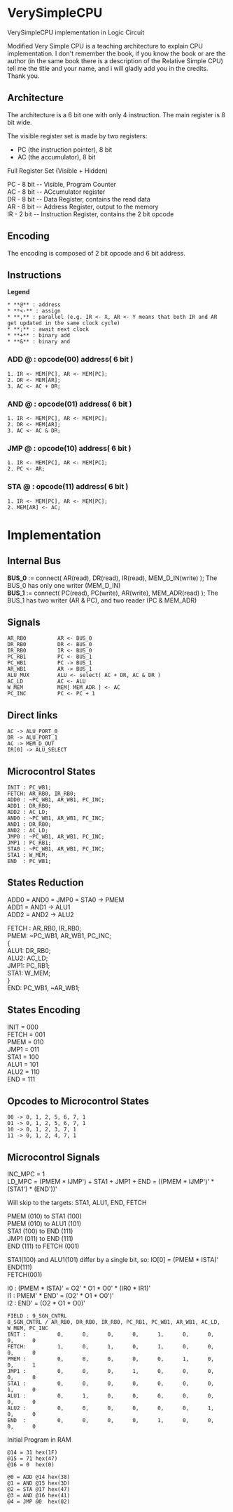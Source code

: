 # VerySimpleCPU
VerySimpleCPU implementation in Logic Circuit

Modified Very Simple CPU is a teaching architecture to explain CPU implementation.
I don't remember the book, if you know the book or are the author (in the same book there is a description of the Relative Simple CPU) tell me the title
and your name, and i will gladly add you in the credits. Thank you.

## Architecture
The architecture is a 6 bit one with only 4 instruction. The main register is 8 bit wide.

The visible register set is made by two registers:  
 * PC (the instruction pointer), 8 bit   
 * AC (the accumulator), 8 bit  
 

Full Register Set (Visible + Hidden)  

PC - 8 bit  -- Visible, Program Counter  
AC - 8 bit  -- ACcumulator register  
DR - 8 bit  -- Data Register, contains the read data  
AR - 8 bit  -- Address Register, output to the memory  
IR - 2 bit  -- Instruction Register, contains the 2 bit opcode  

## Encoding  

The encoding is composed of 2 bit opcode and 6 bit address.

## Instructions  

**Legend**  

    * **@** : address  
    * **<-** : assign  
    * **,** : parallel (e.g. IR <- X, AR <- Y means that both IR and AR get updated in the same clock cycle)  
    * **;** : await next clock  
    * **+** : binary add  
    * **&** : binary and  

### ADD @ : opcode(00) address( 6 bit )  

    1. IR <- MEM[PC], AR <- MEM[PC];  
    2. DR <- MEM[AR];   
    3. AC <- AC + DR;  

### AND @ : opcode(01) address( 6 bit )  

    1. IR <- MEM[PC], AR <- MEM[PC];  
    2. DR <- MEM[AR];   
    3. AC <- AC & DR;  

### JMP @ : opcode(10) address( 6 bit )  

    1. IR <- MEM[PC], AR <- MEM[PC];  
    2. PC <- AR;  

### STA @ : opcode(11) address( 6 bit )  

    1. IR <- MEM[PC], AR <- MEM[PC];  
    2. MEM[AR] <- AC;  

# Implementation

## Internal Bus  

**BUS_0** := connect( AR(read), DR(read), IR(read), MEM_D_IN(write) );                The BUS_0 has only one writer (MEM_D_IN)  
**BUS_1** := connect( PC(read), PC(write), AR(write), MEM_ADR(read) );                The BUS_1 has two writer (AR & PC), and two reader (PC & MEM_ADR)  


## Signals

    AR_RB0          AR <- BUS_0  
    DR_RB0          DR <- BUS_0  
    IR_RB0          IR <- BUS_0  
    PC_RB1          PC <- BUS_1  
    PC_WB1          PC -> BUS_1  
    AR_WB1          AR -> BUS_1  
    ALU_MUX         ALU <- select( AC + DR, AC & DR )  
    AC_LD           AC <- ALU  
    W_MEM           MEM[ MEM_ADR ] <- AC  
    PC_INC          PC <- PC + 1  


## Direct links

    AC -> ALU_PORT_0
    DR -> ALU_PORT_1
    AC -> MEM_D_OUT
    IR[0] -> ALU_SELECT


## Microcontrol States

    INIT : PC_WB1;  
    FETCH: AR_RB0, IR_RB0; 
    ADD0 : ~PC_WB1, AR_WB1, PC_INC;  
    ADD1 : DR_RB0;  
    ADD2 : AC_LD;  
    AND0 : ~PC_WB1, AR_WB1, PC_INC;  
    AND1 : DR_RB0;  
    AND2 : AC_LD;  
    JMP0 : ~PC_WB1, AR_WB1, PC_INC;  
    JMP1 : PC_RB1;  
    STA0 : ~PC_WB1, AR_WB1, PC_INC;  
    STA1 : W_MEM;  
    END  : PC_WB1;  


## States Reduction

ADD0 = AND0 = JMP0 = STA0 -> PMEM  
ADD1 = AND1 -> ALU1  
ADD2 = AND2 -> ALU2  

FETCH : AR_RB0, IR_RB0;  
PMEM: ~PC_WB1, AR_WB1, PC_INC;  
{  
    ALU1: DR_RB0;  
    ALU2: AC_LD;  
    JMP1: PC_RB1;  
    STA1: W_MEM;  
}  
END: PC_WB1, ~AR_WB1;  

## States Encoding  

INIT = 000  
FETCH = 001  
PMEM = 010  
JMP1 = 011  
STA1 = 100  
ALU1 = 101  
ALU2 = 110  
END = 111  

## Opcodes to Microcontrol States  

    00 -> 0, 1, 2, 5, 6, 7, 1  
    01 -> 0, 1, 2, 5, 6, 7, 1  
    10 -> 0, 1, 2, 3, 7, 1  
    11 -> 0, 1, 2, 4, 7, 1  

## Microcontrol Signals  

INC_MPC = 1  
LD_MPC = (PMEM * IJMP') + STA1 + JMP1 + END = ((PMEM * IJMP')' * (STA1') * (END'))'  

Will skip to the targets: STA1, ALU1, END, FETCH  

PMEM (010) to STA1 (100)  
PMEM (010) to ALU1 (101)  
STA1 (100) to END (111)  
JMP1 (011) to END (111)  
END (111) to FETCH (001)  

STA1(100) and ALU1(101) differ by a single bit, so: IO[0] = (PMEM * ISTA)'  
END(111)  
FETCH(001)  

I0 : (PMEM * ISTA)' = O2' * O1 * O0' * (IR0 * IR1)'  
I1 : PMEM' * END' = (O2' * O1 * O0')'  
I2 : END' = (O2 * O1 * O0)'  

    FIELD : 9_SGN_CNTRL  
    8_SGN_CNTRL / AR_RB0, DR_RB0, IR_RB0, PC_RB1, PC_WB1, AR_WB1, AC_LD, W_MEM, PC_INC  
    INIT :          0,      0,      0,      0,      1,      0,      0,      0,      0  
    FETCH:          1,      0,      1,      0,      1,      0,      0,      0,      0  
    PMEM :          0,      0,      0,      0,      0,      1,      0,      0,      1  
    JMP1 :          0,      0,      0,      1,      0,      0,      0,      0,      0  
    STA1 :          0,      0,      0,      0,      0,      0,      0,      1,      0  
    ALU1 :          0,      1,      0,      0,      0,      0,      0,      0,      0  
    ALU2 :          0,      0,      0,      0,      0,      0,      1,      0,      0  
    END  :          0,      0,      0,      0,      1,      0,      0,      0,      0  


Initial Program in RAM  

    @14 = 31 hex(1F)  
    @15 = 71 hex(47)  
    @16 = 0  hex(0)  

    @0 = ADD @14 hex(38)  
    @1 = AND @15 hex(3D)  
    @2 = STA @17 hex(47)  
    @3 = AND @16 hex(41)  
    @4 = JMP @0  hex(02)  
